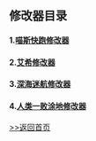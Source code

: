 ## 修改器目录

#### 1.[喵斯快跑修改器](/GameTrainer/MuseDash-Trainer/README "喵斯快跑修改器") 

#### 2.[艾希修改器](/GameTrainer/README "喵斯快跑修改器") 

#### 3.[深海迷航修改器](/GameTrainer/README "喵斯快跑修改器") 

#### 4.[人类一败涂地修改器](/GameTrainer/README "喵斯快跑修改器") 







[>>返回首页](README)